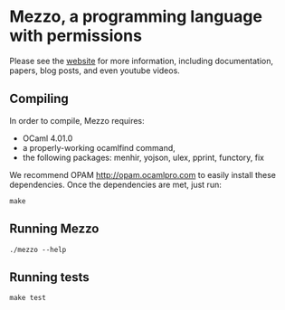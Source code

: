 Mezzo, a programming language with permissions
==============================================

Please see the 
[website](http://protz.github.io/mezzo) for more information, including
documentation, papers, blog posts, and even youtube videos.


Compiling
---------

In order to compile, Mezzo requires:

- OCaml 4.01.0
- a properly-working ocamlfind command,
- the following packages: menhir, yojson, ulex, pprint, functory, fix

We recommend OPAM <http://opam.ocamlpro.com> to easily install
these dependencies. Once the dependencies are met, just run:

```
make
```


Running Mezzo
-------------

```
./mezzo --help
```


Running tests
-------------

```
make test
```
